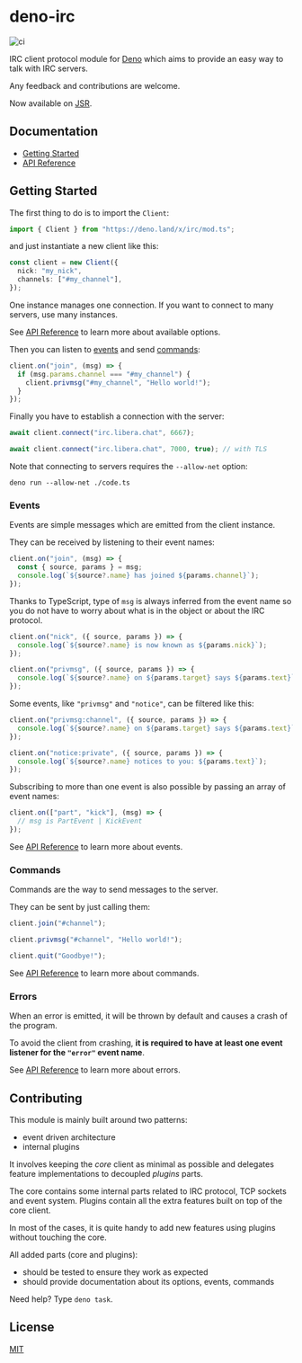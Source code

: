 # deno-irc

![ci](https://github.com/jeromeludmann/deno-irc/workflows/ci/badge.svg)

IRC client protocol module for [Deno](https://deno.land/) which aims to provide
an easy way to talk with IRC servers.

Any feedback and contributions are welcome.

Now available on [JSR](https://jsr.io/@irc/client).

## Documentation

- [Getting Started](#getting-started)
- [API Reference](https://github.com/jeromeludmann/deno-irc/blob/main/API.md)

## Getting Started

The first thing to do is to import the `Client`:

```ts
import { Client } from "https://deno.land/x/irc/mod.ts";
```

and just instantiate a new client like this:

```ts
const client = new Client({
  nick: "my_nick",
  channels: ["#my_channel"],
});
```

One instance manages one connection. If you want to connect to many servers, use
many instances.

See [API Reference](https://github.com/jeromeludmann/deno-irc/blob/main/API.md#options) to learn more about available options.

Then you can listen to [events](#events) and send [commands](#commands):

```ts
client.on("join", (msg) => {
  if (msg.params.channel === "#my_channel") {
    client.privmsg("#my_channel", "Hello world!");
  }
});
```

Finally you have to establish a connection with the server:

```ts
await client.connect("irc.libera.chat", 6667);

await client.connect("irc.libera.chat", 7000, true); // with TLS
```

Note that connecting to servers requires the `--allow-net` option:

```
deno run --allow-net ./code.ts
```

### Events

Events are simple messages which are emitted from the client instance.

They can be received by listening to their event names:

```ts
client.on("join", (msg) => {
  const { source, params } = msg;
  console.log(`${source?.name} has joined ${params.channel}`);
});
```

Thanks to TypeScript, type of `msg` is always inferred from the event name so
you do not have to worry about what is in the object or about the IRC protocol.

```ts
client.on("nick", ({ source, params }) => {
  console.log(`${source?.name} is now known as ${params.nick}`);
});

client.on("privmsg", ({ source, params }) => {
  console.log(`${source?.name} on ${params.target} says ${params.text}`);
});
```

Some events, like `"privmsg"` and `"notice"`, can be filtered like this:

```ts
client.on("privmsg:channel", ({ source, params }) => {
  console.log(`${source?.name} on ${params.target} says ${params.text}`);
});

client.on("notice:private", ({ source, params }) => {
  console.log(`${source?.name} notices to you: ${params.text}`);
});
```

Subscribing to more than one event is also possible by passing an array of event
names:

```ts
client.on(["part", "kick"], (msg) => {
  // msg is PartEvent | KickEvent
});
```

See [API Reference](https://github.com/jeromeludmann/deno-irc/blob/main/API.md#events) to learn more about events.

### Commands

Commands are the way to send messages to the server.

They can be sent by just calling them:

```ts
client.join("#channel");

client.privmsg("#channel", "Hello world!");

client.quit("Goodbye!");
```

See [API Reference](https://github.com/jeromeludmann/deno-irc/blob/main/API.md#commands) to learn more about commands.

### Errors

When an error is emitted, it will be thrown by default and causes a crash of the
program.

To avoid the client from crashing, **it is required to have at least one event
listener for the `"error"` event name**.

See [API Reference](https://github.com/jeromeludmann/deno-irc/blob/main/API.md#event-error) to learn more about errors.

## Contributing

This module is mainly built around two patterns:

- event driven architecture
- internal plugins

It involves keeping the _core_ client as minimal as possible and delegates
feature implementations to decoupled _plugins_ parts.

The core contains some internal parts related to IRC protocol, TCP sockets and
event system. Plugins contain all the extra features built on top of the core
client.

In most of the cases, it is quite handy to add new features using plugins
without touching the core.

All added parts (core and plugins):

- should be tested to ensure they work as expected
- should provide documentation about its options, events, commands

Need help? Type `deno task`.

## License

[MIT](LICENSE)
